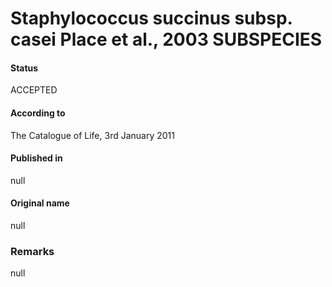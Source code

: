 # Staphylococcus succinus subsp. casei Place et al., 2003 SUBSPECIES

#### Status
ACCEPTED

#### According to
The Catalogue of Life, 3rd January 2011

#### Published in
null

#### Original name
null

### Remarks
null